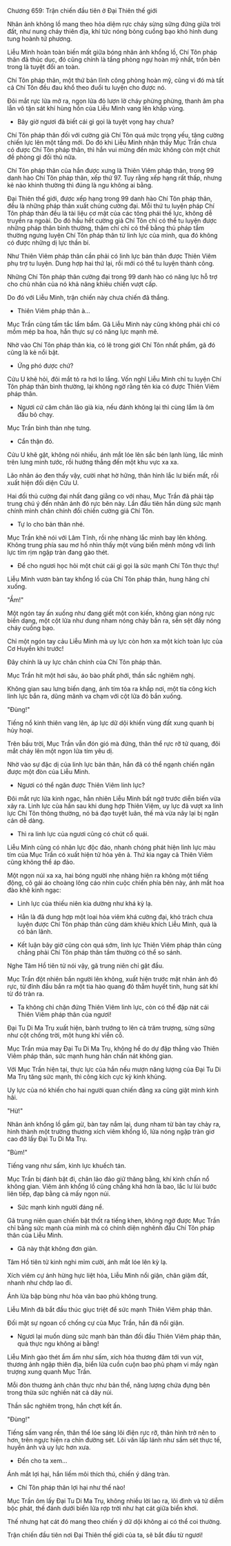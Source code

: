 




Chương 659: Trận chiến đầu tiên ở Đại Thiên thế giới


Nhân ảnh không lồ mang theo hỏa diệm rực cháy sừng sững đứng giữa trời đất, như nung cháy thiên địa, khí tức nóng bỏng cuồng bạo khó hình dung tung hoành tứ phương.

Liễu Minh hoàn toàn biến mất giữa bóng nhân ảnh khổng lồ, Chí Tôn pháp thân đã thúc dục, đó cũng chính là tầng phòng ngự hoàn mỹ nhất, trốn bên trong là tuyệt đối an toàn.

Chí Tôn pháp thân, một thứ bản lĩnh công phòng hoàn mỹ, cũng vì đó mà tất cả Chí Tôn đều đau khổ theo đuổi tu luyện cho được nó.

Đôi mắt rực lửa mở ra, ngọn lửa đỏ lượn lờ cháy phừng phừng, thanh âm pha lẫn vô tận sát khí hùng hồn của Liễu Minh vang lên khắp vùng.

- Bây giờ ngươi đã biết cái gì gọi là tuyệt vọng hay chưa?

Chí Tôn pháp thân đối với cường giả Chí Tôn quá mức trọng yếu, tăng cường chiến lực lên một tầng mới. Do đó khi Liễu Minh nhận thấy Mục Trần chưa có được Chí Tôn pháp thân, thì hắn vui mừng đến mức không còn một chút đề phòng gì đối thủ nữa.

Chí Tôn pháp thân của hắn được xưng là Thiên Viêm pháp thân, trong 99 danh hào Chí Tôn pháp thân, xếp thứ 97. Tuy rằng xếp hạng rất thấp, nhưng kẻ nào khinh thường thì đúng là ngu không ai bằng.

Đại Thiên thế giới, được xếp hạng trong 99 danh hào Chí Tôn pháp thân, đều là những pháp thân xuất chúng cường đại. Mỗi thứ tu luyện pháp Chí Tôn pháp thân đều là tài liệu cơ mật của các tông phái thế lực, không dễ truyền ra ngoài. Do đó hầu hết cường giả Chí Tôn chỉ có thể tu luyện được những pháp thân bình thường, thậm chí chỉ có thể bằng thủ pháp tầm thường ngưng luyện Chí Tôn pháp thân từ linh lực của mình, qua đó không có được những dị lực thần bí.

Như Thiên Viêm pháp thân cần phải có linh lực bản thân được Thiên Viêm phụ trợ tu luyện. Dung hợp hai thứ lại, rồi mới có thể tu luyện thành công.

Những Chí Tôn pháp thân cường đại trong 99 danh hào có năng lực hỗ trợ cho chủ nhân của nó khả năng khiêu chiến vượt cấp.

Do đó với Liễu Minh, trận chiến này chưa chiến đã thắng.

- Thiên Viêm pháp thân à...

Mục Trần cũng tấm tắc lẩm bẩm. Gã Liễu Minh này cũng không phải chỉ có mồm mép ba hoa, hắn thực sự có năng lực mạnh mẽ.

Nhờ vào Chí Tôn pháp thân kia, có lẽ trong giới Chí Tôn nhất phẩm, gã đó cũng là kẻ nổi bật.

- Ứng phó được chứ?

Cửu U khẽ hỏi, đôi mắt tỏ ra hơi lo lắng. Vốn nghĩ Liễu Minh chỉ tu luyện Chí Tôn pháp thân bình thường, lại không ngờ rằng tên kia có được Thiên Viêm pháp thân.

- Ngươi cứ câm chân lão già kia, nếu đánh không lại thì cùng lắm là ôm đầu bỏ chạy.

Mục Trần bình thản nhẹ tưng.

- Cẩn thận đó.

Cửu U khẽ gật, không nói nhiều, ánh mắt lóe lên sắc bén lạnh lùng, lắc mình trên lưng minh tước, rồi hướng thẳng đến một khu vực xa xa.

Lão nhân áo đen thấy vậy, cười nhạt hờ hững, thân hình lắc lư biến mất, rồi xuất hiện đối diện Cửu U.

Hai đối thủ cường đại nhất đang giằng co với nhau, Mục Trần đã phải tập trung chú ý đến nhân ảnh đỏ rực bên này. Lần đầu tiên hắn dùng sức mạnh chính mình chân chính đối chiến cường giả Chí Tôn.

- Tự lo cho bản thân nhé.

Mục Trần khẽ nói với Lâm Tĩnh, rồi nhẹ nhàng lắc mình bay lên không. Không trung phía sau mơ hồ nhìn thấy một vùng biển mênh mông với linh lực tím rịm ngập tràn đang gào thét.

- Để cho ngươi học hỏi một chút cái gì gọi là sức mạnh Chí Tôn thực thụ!

Liễu Minh vươn bàn tay khổng lồ của Chí Tôn pháp thân, hung hăng chỉ xuống.

"Ầm!"

Một ngón tay ấn xuống như đang giết một con kiến, không gian nóng rực biến dạng, một cột lửa như dung nham nóng chảy bắn ra, sền sệt đầy nóng cháy cuồng bạo.

Chỉ một ngón tay cảu Liễu Minh mà uy lực còn hơn xa một kích toàn lực của Cơ Huyền khi trước!

Đây chính là uy lực chân chính của Chí Tôn pháp thân.

Mục Trần hít một hơi sâu, áo bào phất phới, thần sắc nghiêm nghị.

Không gian sau lưng biến dạng, ánh tím tỏa ra khắp nơi, một tia công kích linh lực bắn ra, dũng mãnh va chạm với cột lửa đỏ bắn xuống.

"Đùng!"

Tiếng nổ kinh thiên vang lên, áp lực dữ dội khiến vùng đất xung quanh bị hủy hoại.

Trên bầu trời, Mục Trần vẫn đón gió mà đứng, thân thể rực rỡ tử quang, đôi mắt cháy lên một ngọn lửa tím yêu dị.

Nhờ vào sự đặc dị của linh lực bản thân, hắn đã có thể ngạnh chiến ngăn được một đòn của Liễu Minh.

- Ngươi có thể ngăn được Thiên Viêm linh lực?

Đôi mắt rực lửa kinh ngạc, hẳn nhiên Liễu Minh bất ngờ trước diễn biến vừa xảy ra. Linh lực của hắn sau khi dung hợp Thiên Viêm, uy lực đã vượt xa linh lực Chí Tôn thông thường, nó bá đạo tuyệt luân, thế mà vừa nãy lại bị ngăn cản dễ dàng.

- Thì ra linh lực của ngươi cũng có chút cổ quái.

Liễu Minh cũng có nhãn lực độc đáo, nhanh chóng phát hiện linh lực màu tím của Mục Trần có xuất hiện tử hỏa yên ả. Thứ kia ngay cả Thiên Viêm cũng không thể áp đảo.

Một ngọn núi xa xa, hai bóng người nhẹ nhàng hiện ra không một tiếng động, cô gái áo choàng lông cáo nhìn cuộc chiến phía bên này, ánh mắt hoa đào khẽ kinh ngạc:

- Linh lực của thiếu niên kia dường như khá kỳ lạ.

- Hẳn là đã dung hợp một loại hỏa viêm khá cường đại, khó trách chưa luyện được Chí Tôn pháp thân cũng dám khiêu khích Liễu Minh, quả là có bản lãnh.

- Kết luận bây giờ cũng còn quá sớm, linh lực Thiên Viêm pháp thân cũng chẳng phải Chí Tôn pháp thân tầm thường có thể so sánh.

Nghe Tâm Hồ tiên tử nói vậy, gã trung niên chỉ gật đầu.

Mục Trần đột nhiên bắn người lên không, xuất hiện trước mặt nhân ảnh đỏ rực, từ đỉnh đầu bắn ra một tia hào quang đỏ thẫm huyết tinh, hung sát khí từ đó tràn ra.

- Ta không chỉ chặn đứng Thiên Viêm linh lực, còn có thể đập nát cái Thiên Viêm pháp thân của ngươi!

Đại Tu Di Ma Trụ xuất hiện, bành trướng to lên cả trăm trượng, sừng sững như cột chống trời, một hung khí viễn cỗ.

Mục Trần múa may Đại Tu Di Ma Trụ, không hề do dự đập thẳng vào Thiên Viêm pháp thân, sức mạnh hung hãn chấn nát không gian.

Với Mục Trần hiện tại, thực lực của hắn nếu mượn năng lượng của Đại Tu Di Ma Trụ tăng sức mạnh, thì công kích cực kỳ kinh khủng.

Uy lực của nó khiến cho hai người quan chiến đằng xa cũng giật mình kinh hãi.

"Hừ!"

Nhân ảnh khổng lồ gầm gừ, bàn tay nắm lại, dung nham từ bàn tay chảy ra, hình thành một trường thương xích viêm khổng lồ, lửa nóng ngập tràn giơ cao đỡ lấy Đại Tu Di Ma Trụ.

"Bùm!"

Tiếng vang như sấm, kình lực khuếch tán.

Mục Trần bị đánh bật đi, chân lảo đảo giữ thăng bằng, khí kình chấn nổ không gian. Viêm ảnh khổng lồ cũng chẳng khá hơn là bao, lắc lư lùi bước liên tiếp, đạp bằng cả mấy ngọn núi.

- Sức mạnh kinh người đáng nể.

Gã trung niên quan chiến bật thốt ra tiếng khen, không ngờ được Mục Trần chỉ bằng sức mạnh của mình mà có chính diện nghênh đấu Chí Tôn pháp thân của Liễu Minh.

- Gã này thật không đơn giản.

Tâm Hồ tiên tử kinh nghi mỉm cười, ánh mắt lóe lên kỳ lạ.

Xích viêm cự ảnh hừng hực liệt hỏa, Liễu Minh nổi giận, chân giậm đất, nhanh như chớp lao đi.

Ánh lửa bập bùng như hỏa vân bao phủ không trung.

Liễu Minh đã bắt đầu thúc giục triệt để sức mạnh Thiên Viêm pháp thân.

Đối mặt sự ngoan cố chống cự của Mục Trần, hắn đã nổi giận.

- Ngươi lại muốn dùng sức mạnh bản thân đối đầu Thiên Viêm pháp thân, quả thực ngu không ai bằng!

Liễu Minh gào thét ầm ầm như sấm, xích hỏa thương đâm tới vun vút, thương ảnh ngập thiên địa, biển lửa cuồn cuộn bao phủ phạm vi mấy ngàn trượng xung quanh Mục Trần.

Mỗi đòn thương ảnh chân thực như bản thể, năng lượng chứa đựng bên trong thừa sức nghiền nát cả dãy núi.

Thần sắc nghiêm trọng, hắn chợt kết ấn.

"Đùng!"

Tiếng sấm vang rền, thân thể lóe sáng lôi điện rực rỡ, thân hình trở nên to hơn, trên ngực hiện ra chín đường sét. Lôi văn lấp lánh như sấm sét thực tế, huyền ảnh và uy lực hơn xưa.

- Đến cho ta xem...

Ánh mắt lợi hại, hắn liếm môi thích thú, chiến ý dâng tràn.

- Chí Tôn pháp thân lợi hại như thế nào!

Mục Trần ôm lấy Đại Tu Di Ma Trụ, không nhiều lời lao ra, lôi đình và tử diễm bộc phát, thế đánh dưới biển lửa rợp trời như hạt cát giữa biển khơi.

Thế nhưng hạt cát đó mang theo chiến ý dữ dội không ai có thể coi thường.

Trận chiến đầu tiên nơi Đại Thiên thế giới của ta, sẽ bắt đầu từ ngươi!




